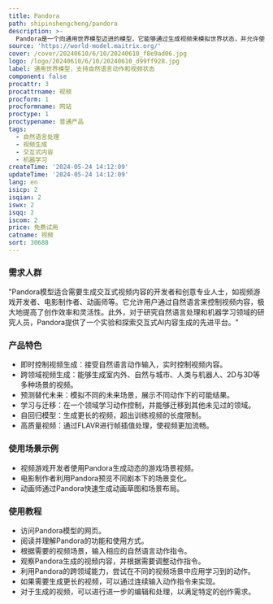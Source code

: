 ```yaml
---
title: Pandora
path: shipinshengcheng/pandora
description: >-
  Pandora是一个向通用世界模型迈进的模型，它能够通过生成视频来模拟世界状态，并允许使用自然语言在任何时间控制视频内容。Pandora与以往的文本到视频模型不同，它允许在视频生成过程中随时接受自由文本动作输入，从而实现视频的即时控制。这种即时控制能力实现了世界模型支持交互式内容生成和增强的健壮推理和规划的承诺。Pandora能够跨多个领域生成视频，如室内/室外、自然/城市、人类/机器人、2D/3D等场景。此外，Pandora还允许通过高质量的数据进行指令调整，使得模型能够在一个领域学习动作并在另一个未见过的领域中使用。Pandora模型还通过自回归模型生成更长的视频，其生成的视频长度可以超过训练视频的长度。尽管Pandora作为通用世界模型的初步步骤仍有限制，例如在生成一致性视频、模拟复杂场景、理解常识和物理法则以及遵循指令/动作方面可能会失败，但它在视频生成和自然语言控制方面展示了巨大的潜力。
source: 'https://world-model.maitrix.org/'
cover: /cover/20240610/6/10/20240610_f8e9ad06.jpg
logo: /logo/20240610/6/10/20240610_d99ff928.jpg
label: 通用世界模型，支持自然语言动作和视频状态
component: false
procattr: 3
procattrname: 视频
procform: 1
procformname: 网站
proctype: 1
proctypename: 普通产品
tags:
  - 自然语言处理
  - 视频生成
  - 交互式内容
  - 机器学习
createTime: '2024-05-24 14:12:09'
updateTime: '2024-05-24 14:12:09'
lang: en
isicp: 2
isqian: 2
iswx: 2
isqq: 2
iscom: 2
price: 免费试用
catname: 视频
sort: 30688
---
```




### 需求人群
"Pandora模型适合需要生成交互式视频内容的开发者和创意专业人士，如视频游戏开发者、电影制作者、动画师等。它允许用户通过自然语言来控制视频内容，极大地提高了创作效率和灵活性。此外，对于研究自然语言处理和机器学习领域的研究人员，Pandora提供了一个实验和探索交互式AI内容生成的先进平台。"

### 产品特色
* 即时控制视频生成：接受自然语言动作输入，实时控制视频内容。
* 跨领域视频生成：能够生成室内外、自然与城市、人类与机器人、2D与3D等多种场景的视频。
* 预测替代未来：模拟不同的未来场景，展示不同动作下的可能结果。
* 学习与迁移：在一个领域学习动作控制，并能够迁移到其他未见过的领域。
* 自回归模型：生成更长的视频，超出训练视频的长度限制。
* 高质量视频：通过FLAVR进行帧插值处理，使视频更加流畅。

### 使用场景示例
* 视频游戏开发者使用Pandora生成动态的游戏场景视频。
* 电影制作者利用Pandora预览不同剧本下的场景变化。
* 动画师通过Pandora快速生成动画草图和场景布局。

### 使用教程
* 访问Pandora模型的网页。
* 阅读并理解Pandora的功能和使用方式。
* 根据需要的视频场景，输入相应的自然语言动作指令。
* 观察Pandora生成的视频内容，并根据需要调整动作指令。
* 利用Pandora的跨领域能力，尝试在不同的视频场景中应用学习到的动作。
* 如果需要生成更长的视频，可以通过连续输入动作指令来实现。
* 对于生成的视频，可以进行进一步的编辑和处理，以满足特定的创作需求。

  

